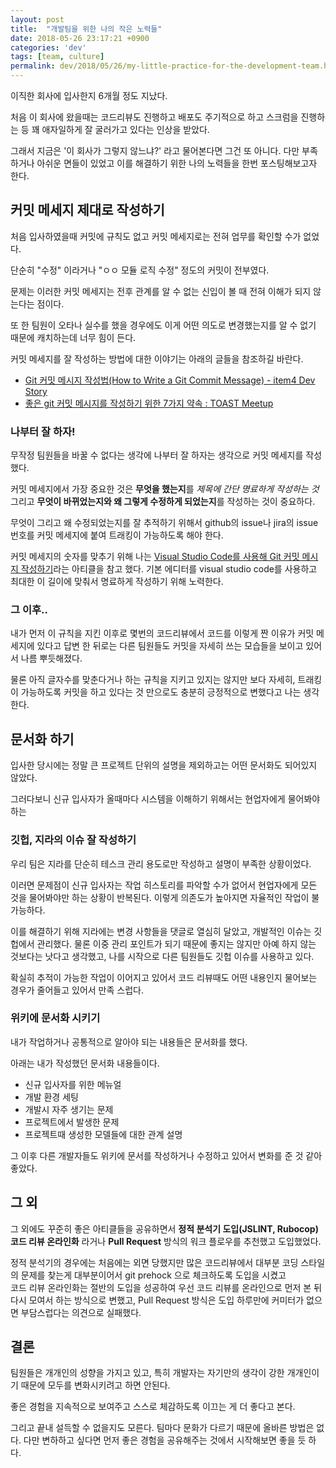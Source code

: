 ```yaml
---
layout: post
title:  "개발팀을 위한 나의 작은 노력들"
date: 2018-05-26 23:17:21 +0900
categories: 'dev'
tags: [team, culture]
permalink: dev/2018/05/26/my-little-practice-for-the-development-team.html
---
```


이직한 회사에 입사한지 6개월 정도 지났다.

처음 이 회사에 왔을때는 코드리뷰도 진행하고 배포도 주기적으로 하고 스크럼을 진행하는 등 꽤 애자일하게 잘 굴러가고 있다는 인상을 받았다.

그래서 지금은 '이 회사가 그렇지 않느냐?' 라고 물어본다면 그건 또 아니다. 다만 부족하거나 아쉬운 면들이 있었고 이를 해결하기 위한 나의 노력들을 한번 포스팅해보고자 한다.

## 커밋 메세지 제대로 작성하기

처음 입사하였을때 커밋에 규칙도 없고 커밋 메세지로는 전혀 업무를 확인할 수가 없었다.

단순히 "수정" 이라거나 "ㅇㅇ 모듈 로직 수정" 정도의 커밋이 전부였다.

문제는 이러한 커밋 메세지는 전후 관계를 알 수 없는 신입이 볼 때 전혀 이해가 되지 않는다는 점이다.

또 한 팀원이 오타나 실수를 했을 경우에도 이게 어떤 의도로 변경했는지를 알 수 없기 때문에 캐치하는데 너무 힘이 든다.

커밋 메세지를 잘 작성하는 방법에 대한 이야기는 아래의 글들을 참조하길 바란다.

- [Git 커밋 메시지 작성법(How to Write a Git Commit Message) - item4 Dev Story](https://item4.github.io/2016-11-01/How-to-Write-a-Git-Commit-Message/)
- [좋은 git 커밋 메시지를 작성하기 위한 7가지 약속 : TOAST Meetup](http://meetup.toast.com/posts/106)

### 나부터 잘 하자!

무작정 팀원들을 바꿀 수 없다는 생각에 나부터 잘 하자는 생각으로 커밋 메세지를 작성했다.

커밋 메세지에서 가장 중요한 것은 **무엇을 했는지**를 *제목에 간단 명료하게 작성하는 것* 그리고 **무엇이 바뀌었는지와 왜 그렇게 수정하게 되었는지**를 작성하는 것이 중요하다.

무엇이 그리고 왜 수정되었는지를 잘 추적하기 위해서 github의 issue나 jira의 issue 번호를 커밋 메세지에 붙여 트래킹이 가능하도록 해야 한다.

커밋 메세지의 숫자를 맞추기 위해 나는 [Visual Studio Code를 사용해 Git 커밋 메시지 작성하기](https://justhackem.wordpress.com/2018/01/30/writing-git-commit-messages-using-vscode/)라는 아티클을 참고 했다. 기본 에디터를 visual studio code를 사용하고 최대한 이 길이에 맞춰서 명료하게 작성하기 위해 노력한다.

### 그 이후..

내가 먼저 이 규칙을 지킨 이후로 몇번의 코드리뷰에서 코드를 이렇게 짠 이유가 커밋 메세지에 있다고 답변 한 뒤로는 다른 팀원들도 커밋을 자세히 쓰는 모습들을 보이고 있어서 나름 뿌듯해졌다.

물론 아직 글자수를 맞춘다거나 하는 규칙을 지키고 있지는 않지만 보다 자세히, 트래킹이 가능하도록 커밋을 하고 있다는 것 만으로도 충분히 긍정적으로 변했다고 나는 생각한다.

## 문서화 하기

입사한 당시에는 정말 큰 프로젝트 단위의 설명을 제외하고는 어떤 문서화도 되어있지 않았다.

그러다보니 신규 입사자가 올때마다 시스템을 이해하기 위해서는 현업자에게 물어봐야 하는 

### 깃헙, 지라의 이슈 잘 작성하기

우리 팀은 지라를 단순히 테스크 관리 용도로만 작성하고 설명이 부족한 상황이었다.

이러면 문제점이 신규 입사자는 작업 히스토리를 파악할 수가 없어서 현업자에게 모든 것을 물어봐야만 하는 상황이 반복된다. 이렇게 의존도가 높아지면 자율적인 작업이 불가능하다.

이를 해결하기 위해 지라에는 변경 사항들을 댓글로 열심히 달았고, 개발적인 이슈는 깃헙에서 관리했다. 물론 이중 관리 포인트가 되기 때문에 좋지는 않지만 아예 하지 않는 것보다는 낫다고 생각했고, 나를 시작으로 다른 팀원들도 깃헙 이슈를 사용하고 있다.

확실히 추적이 가능한 작업이 이어지고 있어서 코드 리뷰때도 어떤 내용인지 물어보는 경우가 줄어들고 있어서 만족 스럽다.

### 위키에 문서화 시키기

내가 작업하거나 공통적으로 알아야 되는 내용들은 문서화를 했다.

아래는 내가 작성했던 문서화 내용들이다.

- 신규 입사자를 위한 메뉴얼
- 개발 환경 세팅
- 개발시 자주 생기는 문제
- 프로젝트에서 발생한 문제
- 프로젝트때 생성한 모델들에 대한 관계 설명

그 이후 다른 개발자들도 위키에 문서를 작성하거나 수정하고 있어서 변화를 준 것 같아 좋았다.

## 그 외 

그 외에도 꾸준히 좋은 아티클들을 공유하면서 **정적 분석기 도입(JSLINT, Rubocop)** **코드 리뷰 온라인화** 라거나 **Pull Request** 방식의 워크 플로우를 추천했고 도입했었다.

정적 분석기의 경우에는 처음에는 외면 당했지만 많은 코드리뷰에서 대부분 코딩 스타일의 문제를 찾는게 대부분이어서 git prehock 으로 체크하도록 도입을 시켰고<br/>코드 리뷰 온라인화는 절반의 도입을 성공하여 우선 코드 리뷰를 온라인으로 먼저 본 뒤 다시 모여서 하는 방식으로 변했고, Pull Request 방식은 도입 하루만에 커미터가 없으면 부담스럽다는 의견으로 실패했다.

## 결론

팀원들은 개개인의 성향을 가지고 있고, 특히 개발자는 자기만의 생각이 강한 개개인이기 때문에 모두를 변화시키려고 하면 안된다.

좋은 경험을 지속적으로 보여주고 스스로 체감하도록 이끄는 게 더 좋다고 본다. 

그리고 끝내 설득할 수 없을지도 모른다. 팀마다 문화가 다르기 때문에 올바른 방법은 없다. 다만 변하하고 싶다면 먼저 좋은 경험을 공유해주는 것에서 시작해보면 좋을 듯 하다.
